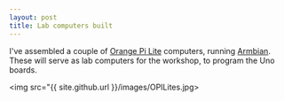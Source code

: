 ```yaml
---
layout: post
title: Lab computers built
---
```


I've assembled a couple of [Orange Pi Lite](http://orangepi.com/orange-pi-lite) computers, running [Armbian](https://www.armbian.com/). 
These will serve as lab computers for the workshop, to program the Uno boards.

<img src="{{ site.github.url }}/images/OPILites.jpg></img>
